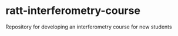 ratt-interferometry-course
==========================

Repository for developing an interferometry course for new students
